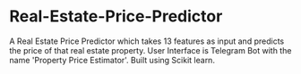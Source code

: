 # Real-Estate-Price-Predictor
A Real Estate Price Predictor which takes 13 features as input and predicts the price of that real estate property. User Interface is Telegram Bot with the name 'Property Price Estimator'. Built using Scikit learn.
